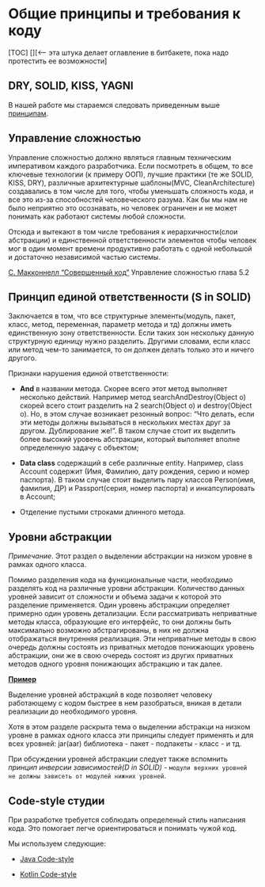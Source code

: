 # Общие принципы и требования к коду

[TOC] [][<-- эта штука делает оглавление в битбакете, пока надо протестить ее возможности]

## DRY, SOLID, KISS, YAGNI

В нашей работе мы стараемся следовать приведенным выше [принципам](http://www.stijit.com/web-tips/dry-kiss-solid-yagni).

## Управление сложностью

Управление сложностью должно являться главным техническим императивом каждого
разработчика. Если посмотреть в общем, то все ключевые технологии (к примеру ООП),
лучшие практики (те же SOLID, KISS, DRY), различные архитектурные шаблоны(MVC,
CleanArchitecture) создавались в том числе для того, чтобы уменьшать
сложность кода, и все это из-за способностей человеческого разума. Как бы
мы нам не было неприятно это осознавать, но человек ограничен и не может
понимать как работают системы любой сложности.

Отсюда и вытекают в том числе требования к иерархичности(слои абстракции) и
единственной ответственности элементов чтобы человек мог в один момент времени
продуктивно работать с одной небольшой и достаточно независимой
частью системы.

[С. Макконнелл “Совершенный код”](https://drive.google.com/file/d/0B9HiaK6QQBxKZndPcDBIVUhlb3c/view) Управление сложностью глава 5.2

## Принцип единой ответственности (S in SOLID)

Заключается в том, что все структурные элементы(модуль, пакет, класс, метод,
переменная, параметр метода и тд) должны иметь единственную зону ответственности.
Если таких зон нескольку данную структурную единицу нужно разделить.
Другими словами, если класс или метод чем-то занимается, то он должен
делать только это и ничего другого.

Признаки нарушения единой ответственности:

- **And** в названии метода. Скорее всего этот метод выполняет несколько действий.
Например метод searchAndDestroy(Object o) скорей всего стоит разделить на
2 search(Object o) и destroy(Object o). Но, в этом случае возникает резонный
вопрос: “Что делать, если эти методы должны вызываться в нескольких местах
друг за другом. Дублирование же!”. В таком случае стоит их выделить более
высокий уровень абстракции, который выполняет вполне определенную задачу с
объектом;

- **Data class** содержащий в себе различные entity. Например, class Account
содержит (Имя, Фамилию, дату рождения,  серию и номер паспорта).
В таком случае стоит выделить пару классов Person(имя, фамилия, ДР) и
Passport(серия, номер паспорта) и инкапсулировать в Account;

- Отделение пустыми строками длинного метода.

## Уровни абстракции

*Примечание*. Этот раздел о выделении абстракции на низком уровне в рамках
одного класса.

Помимо разделения кода на функциональные части, необходимо разделять код на
различные уровни абстракции. Количество данных уровней зависит от сложности
и объема задачи к которой это разделение применяется.
Один уровень абстракции определяет примерно один уровень детализации.
Если рассматривать неприватные методы класса, образующие его интерфейс,
то они должны быть максимально возможно абстрагированы, в них не должна
отображаться внутренняя реализация. Эти неприватные методы в свою очередь
должны состоять из приватных методов понижающих уровень абстракции, они же
в свою очередь состоят из других приватных методов одного уровня понижающих
абстракцию и так далее.

[**Пример**](https://gist.github.com/icebail/aab425a46efab03a1024df5dbc553763)

Выделение уровней абстракций в коде позволяет человеку работающему с кодом
быстрее в нем разобраться, вникая в детали реализации до необходимого уровня.

Хотя в этом разделе раскрыта тема о выделении абстракци на низком уровне
в рамках одного класса эти принципы следует применять и для всех уровней:
 jar(aar) библиотека - пакет - подпакеты - класс - и тд.

При обсуждении уровней абстракции следует также вспомнить *принцип инверсии
зависимостей(D in SOLID)* - `модули верхних уровней не должны зависеть от
модулей нижних уровней`.

## Code-style студии

При разработке требуется соблюдать определеный стиль написания кода. Это помогает
легче ориентироваться и понимать чужой код.

Мы используем следующие:

- [Java Code-style](codestyle/java_codestyle.md)

- [Kotlin Code-style](codestyle/kotlin_codestyle.md)